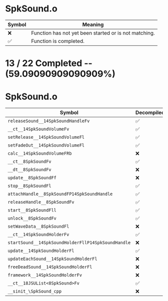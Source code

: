 # SpkSound.o
| Symbol | Meaning 
| ------------- | ------------- 
| :x: | Function has not yet been started or is not matching. 
| :white_check_mark: | Function is completed. 


# 13 / 22 Completed -- (59.09090909090909%)
# SpkSound.o
| Symbol | Decompiled? |
| ------------- | ------------- |
| `releaseSound__14SpkSoundHandleFv` | :white_check_mark: |
| `__ct__14SpkSoundVolumeFv` | :white_check_mark: |
| `setRelease__14SpkSoundVolumeFl` | :white_check_mark: |
| `setFadeOut__14SpkSoundVolumeFl` | :white_check_mark: |
| `calc__14SpkSoundVolumeFRb` | :x: |
| `__ct__8SpkSoundFv` | :white_check_mark: |
| `__dt__8SpkSoundFv` | :x: |
| `update__8SpkSoundFf` | :x: |
| `stop__8SpkSoundFl` | :white_check_mark: |
| `attachHandle__8SpkSoundFP14SpkSoundHandle` | :white_check_mark: |
| `releaseHandle__8SpkSoundFv` | :white_check_mark: |
| `start__8SpkSoundFll` | :white_check_mark: |
| `unlock__8SpkSoundFv` | :white_check_mark: |
| `setWaveData__8SpkSoundFl` | :x: |
| `__ct__14SpkSoundHolderFv` | :white_check_mark: |
| `startSound__14SpkSoundHolderFllP14SpkSoundHandle` | :x: |
| `update__14SpkSoundHolderFl` | :white_check_mark: |
| `updateEachSound__14SpkSoundHolderFl` | :x: |
| `freeDeadSound__14SpkSoundHolderFl` | :x: |
| `framework__14SpkSoundHolderFv` | :x: |
| `__ct__18JSUList<8SpkSound>Fv` | :white_check_mark: |
| `__sinit_\SpkSound_cpp` | :x: |
